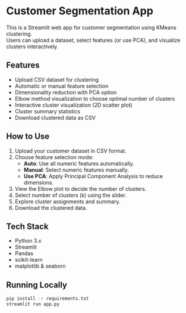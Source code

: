 # Customer Segmentation App

This is a Streamlit web app for customer segmentation using KMeans clustering.  
Users can upload a dataset, select features (or use PCA), and visualize clusters interactively.

## Features

- Upload CSV dataset for clustering
- Automatic or manual feature selection
- Dimensionality reduction with PCA option
- Elbow method visualization to choose optimal number of clusters
- Interactive cluster visualization (2D scatter plot)
- Cluster summary statistics
- Download clustered data as CSV

## How to Use

1. Upload your customer dataset in CSV format.
2. Choose feature selection mode:
   - **Auto**: Use all numeric features automatically.
   - **Manual**: Select numeric features manually.
   - **Use PCA**: Apply Principal Component Analysis to reduce dimensions.
3. View the Elbow plot to decide the number of clusters.
4. Select number of clusters (k) using the slider.
5. Explore cluster assignments and summary.
6. Download the clustered data.

## Tech Stack

- Python 3.x
- Streamlit
- Pandas
- scikit-learn
- matplotlib & seaborn

## Running Locally

```bash
pip install -r requirements.txt
streamlit run app.py
